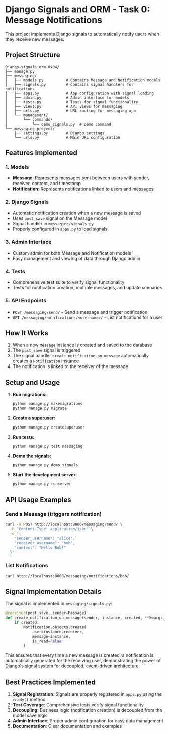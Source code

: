 # Django Signals and ORM - Task 0: Message Notifications

This project implements Django signals to automatically notify users when they receive new messages.

## Project Structure

```
Django-signals_orm-0x04/
├── manage.py
├── messaging/
│   ├── models.py          # Contains Message and Notification models
│   ├── signals.py         # Contains signal handlers for notifications
│   ├── apps.py            # App configuration with signal loading
│   ├── admin.py           # Admin interface for models
│   ├── tests.py           # Tests for signal functionality
│   ├── views.py           # API views for messaging
│   ├── urls.py            # URL routing for messaging app
│   └── management/
│       └── commands/
│           └── demo_signals.py  # Demo command
└── messaging_project/
    ├── settings.py        # Django settings
    └── urls.py            # Main URL configuration
```

## Features Implemented

### 1. Models
- **Message**: Represents messages sent between users with sender, receiver, content, and timestamp
- **Notification**: Represents notifications linked to users and messages

### 2. Django Signals
- Automatic notification creation when a new message is saved
- Uses `post_save` signal on the Message model
- Signal handler in `messaging/signals.py`
- Properly configured in `apps.py` to load signals

### 3. Admin Interface
- Custom admin for both Message and Notification models
- Easy management and viewing of data through Django admin

### 4. Tests
- Comprehensive test suite to verify signal functionality
- Tests for notification creation, multiple messages, and update scenarios

### 5. API Endpoints
- `POST /messaging/send/` - Send a message and trigger notification
- `GET /messaging/notifications/<username>/` - List notifications for a user

## How It Works

1. When a new `Message` instance is created and saved to the database
2. The `post_save` signal is triggered
3. The signal handler `create_notification_on_message` automatically creates a `Notification` instance
4. The notification is linked to the receiver of the message

## Setup and Usage

1. **Run migrations:**
   ```bash
   python manage.py makemigrations
   python manage.py migrate
   ```

2. **Create a superuser:**
   ```bash
   python manage.py createsuperuser
   ```

3. **Run tests:**
   ```bash
   python manage.py test messaging
   ```

4. **Demo the signals:**
   ```bash
   python manage.py demo_signals
   ```

5. **Start the development server:**
   ```bash
   python manage.py runserver
   ```

## API Usage Examples

### Send a Message (triggers notification)
```bash
curl -X POST http://localhost:8000/messaging/send/ \
  -H "Content-Type: application/json" \
  -d '{
    "sender_username": "alice", 
    "receiver_username": "bob", 
    "content": "Hello Bob!"
  }'
```

### List Notifications
```bash
curl http://localhost:8000/messaging/notifications/bob/
```

## Signal Implementation Details

The signal is implemented in `messaging/signals.py`:

```python
@receiver(post_save, sender=Message)
def create_notification_on_message(sender, instance, created, **kwargs):
    if created:
        Notification.objects.create(
            user=instance.receiver,
            message=instance,
            is_read=False
        )
```

This ensures that every time a new message is created, a notification is automatically generated for the receiving user, demonstrating the power of Django's signal system for decoupled, event-driven architecture.

## Best Practices Implemented

1. **Signal Registration**: Signals are properly registered in `apps.py` using the `ready()` method
2. **Test Coverage**: Comprehensive tests verify signal functionality
3. **Decoupling**: Business logic (notification creation) is decoupled from the model save logic
4. **Admin Interface**: Proper admin configuration for easy data management
5. **Documentation**: Clear documentation and examples
